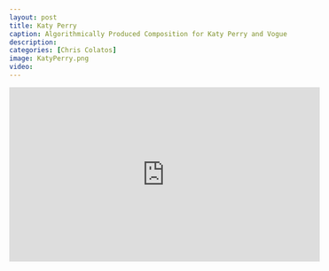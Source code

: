 ```yaml
---
layout: post
title: Katy Perry
caption: Algorithmically Produced Composition for Katy Perry and Vogue Magazine (Italy)
description: 
categories: [Chris Colatos]
image: KatyPerry.png
video:
---
```

<iframe width="560" height="315" src="https://www.youtube.com/embed/iiSp31f3Sw0" title="YouTube video player" frameborder="0" allow="accelerometer; autoplay; clipboard-write; encrypted-media; gyroscope; picture-in-picture" allowfullscreen></iframe>
